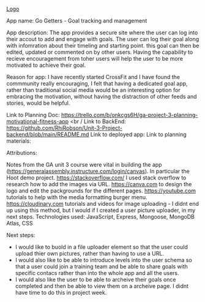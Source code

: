 [Logo](https://github.com/user-attachments/assets/6637b5e1-ec2b-4cbc-8963-07969d8b2210)


App name: Go Getters - Goal tracking and management

App description: The app provides a secure site where the user can log into their accout to add and engage with goals. The user can log their goal along with infomration about their timeling and starting point. this goal can then be edited, updated or commented on by other users. Having the capability to recieve encouragement from toher users will help the user to be more motivated to achieve their goal.

Reason for app: I have recently started CrossFit and I have found the commmunity really encouraging, I felt that having a dedicated goal app, rather than traditional social media would be an interesting option for embracing the motivation, without having the distraction of other feeds and stories, would be helpful.

Link to Planning Doc: https://trello.com/b/onkcgs6H/ga-project-3-planning-motivational-fitness-app <br /
Link to BackEnd: https://github.com/RhiRobson/Unit-3-Project-backend/blob/main/README.md
Link to deployed app: Link to planning materials:

Attributions:

Notes from the GA unit 3 course were vital in building the app (https://generalassembly.instructure.com/login/canvas). In particular the Hoot demo project.
https://stackoverflow.com/ I used stack overflow to research how to add the images via URL.
https://canva.com to design the logo and edit the packgrounds for the different pages.
https://youtube.com tutorials to help with the media formatting burger menu.
https://cloudinary.com tutorials and videos for image uploading - I didnt end up using this method, but I would if I created a user picture uploader, in my next steps.
Technologies used: JavaScript, Express, Mongoose, MongoDB Atlas, CSS

Next steps:

- I would like to buold in a file uploader element so that the user could upload thier own pictures, rather than having to use a URL.
- I would also like to be able to introduce levels into the user schema so that a user could join a training team and be able to share goals with specific contacs rather than into the whole app and all the users.
- I would also like the user to be able to archeive their goals once completed and then be able to view them on a archeive page. I didnt have time to do this in project week.
